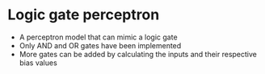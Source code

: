 # Logic gate perceptron

* A perceptron model that can mimic a logic gate
* Only AND and OR gates have been implemented
* More gates can be added by calculating the inputs and their respective bias values
